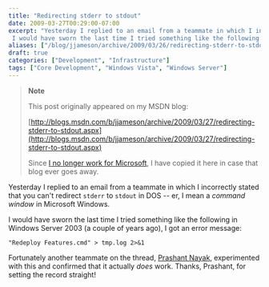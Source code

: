 ```yaml
---
title: "Redirecting stderr to stdout"
date: 2009-03-27T00:29:00-07:00
excerpt: "Yesterday I replied to an email from a teammate in which I incorrectly stated that you can't redirect stderr to stdout in DOS -- er, I mean a command window in Microsoft Windows. 
 I would have sworn the last time I tried something like the following..."
aliases: ["/blog/jjameson/archive/2009/03/26/redirecting-stderr-to-stdout.aspx"]
draft: true
categories: ["Development", "Infrastructure"]
tags: ["Core Development", "Windows Vista", "Windows Server"]
---
```


> **Note**
>
> This post originally appeared on my MSDN blog:
>
> [http://blogs.msdn.com/b/jjameson/archive/2009/03/27/redirecting-stderr-to-stdout.aspx](http://blogs.msdn.com/b/jjameson/archive/2009/03/27/redirecting-stderr-to-stdout.aspx)
>
> Since
> [I no longer work for Microsoft](/blog/jjameson/2011/09/02/last-day-with-microsoft), I have copied it here in case that blog
> ever goes away.

Yesterday I replied to an email from a teammate in which I incorrectly stated  that you can't redirect `stderr` to `stdout` in DOS -- er,  I mean a *command window* in Microsoft Windows.

I would have sworn the last time I tried something like the following in Windows  Server 2003 (a couple of years ago), I got an error message:

```
"Redeploy Features.cmd" > tmp.log 2>&1
```

Fortunately another teammate on the thread, [Prashant Nayak](http://blogs.msdn.com/pnayak), experimented with this  and confirmed that it actually *does* work. Thanks, Prashant, for setting  the record straight!

